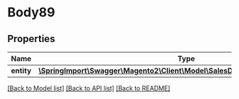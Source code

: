 # Body89

## Properties
Name | Type | Description | Notes
------------ | ------------- | ------------- | -------------
**entity** | [**\SpringImport\Swagger\Magento2\Client\Model\SalesDataInvoiceCommentInterface**](SalesDataInvoiceCommentInterface.md) |  | 

[[Back to Model list]](../README.md#documentation-for-models) [[Back to API list]](../README.md#documentation-for-api-endpoints) [[Back to README]](../README.md)


